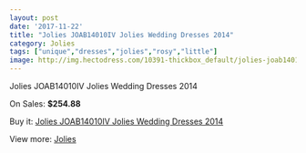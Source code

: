 ```yaml
---
layout: post
date: '2017-11-22'
title: "Jolies JOAB14010IV Jolies Wedding Dresses 2014"
category: Jolies
tags: ["unique","dresses","jolies","rosy","little"]
image: http://img.hectodress.com/10391-thickbox_default/jolies-joab14010iv-jolies-wedding-dresses-2014.jpg
---
```

Jolies JOAB14010IV Jolies Wedding Dresses 2014

On Sales: **$254.88**
<a href="https://www.hectodress.com/jolies/5162-jolies-joab14010iv-jolies-wedding-dresses-2014.html"><amp-img layout="responsive" width="600" height="600" src="//img.hectodress.com/10391-thickbox_default/jolies-joab14010iv-jolies-wedding-dresses-2014.jpg" alt="Jolies JOAB14010IV Jolies Wedding Dresses 2014 0" /></a>
<a href="https://www.hectodress.com/jolies/5162-jolies-joab14010iv-jolies-wedding-dresses-2014.html"><amp-img layout="responsive" width="600" height="600" src="//img.hectodress.com/10393-thickbox_default/jolies-joab14010iv-jolies-wedding-dresses-2014.jpg" alt="Jolies JOAB14010IV Jolies Wedding Dresses 2014 1" /></a>
<a href="https://www.hectodress.com/jolies/5162-jolies-joab14010iv-jolies-wedding-dresses-2014.html"><amp-img layout="responsive" width="600" height="600" src="//img.hectodress.com/10392-thickbox_default/jolies-joab14010iv-jolies-wedding-dresses-2014.jpg" alt="Jolies JOAB14010IV Jolies Wedding Dresses 2014 2" /></a>

Buy it: [Jolies JOAB14010IV Jolies Wedding Dresses 2014](https://www.hectodress.com/jolies/5162-jolies-joab14010iv-jolies-wedding-dresses-2014.html "Jolies JOAB14010IV Jolies Wedding Dresses 2014")

View more: [Jolies](https://www.hectodress.com/86-jolies "Jolies")